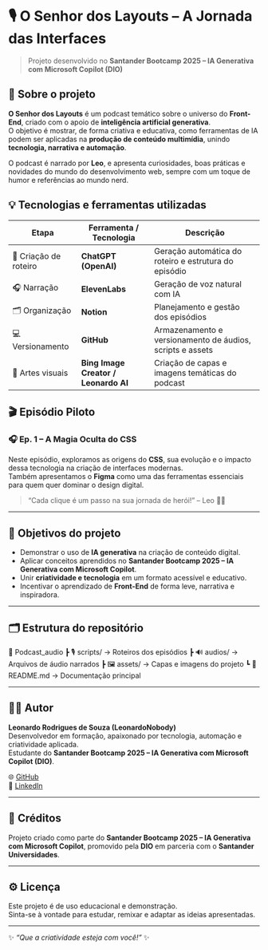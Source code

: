 # 🎙️ O Senhor dos Layouts – A Jornada das Interfaces  

> Projeto desenvolvido no **Santander Bootcamp 2025 – IA Generativa com Microsoft Copilot (DIO)**  

## 🧩 Sobre o projeto  

**O Senhor dos Layouts** é um podcast temático sobre o universo do **Front-End**, criado com o apoio de **inteligência artificial generativa**.  
O objetivo é mostrar, de forma criativa e educativa, como ferramentas de IA podem ser aplicadas na **produção de conteúdo multimídia**, unindo **tecnologia, narrativa e automação**.  

O podcast é narrado por **Leo**, e apresenta curiosidades, boas práticas e novidades do mundo do desenvolvimento web, sempre com um toque de humor e referências ao mundo nerd.  


## 💡 Tecnologias e ferramentas utilizadas  

| Etapa | Ferramenta / Tecnologia | Descrição |
|-------|--------------------------|------------|
| 🧠 Criação de roteiro | **ChatGPT (OpenAI)** | Geração automática do roteiro e estrutura do episódio |
| 🎧 Narração | **ElevenLabs** | Geração de voz natural com IA |
| 🗂️ Organização | **Notion** | Planejamento e gestão dos episódios |
| 💻 Versionamento | **GitHub** | Armazenamento e versionamento de áudios, scripts e assets |
| 🎨 Artes visuais | **Bing Image Creator / Leonardo AI** | Criação de capas e imagens temáticas do podcast |


## 🎬 Episódio Piloto  

### 🎧 **Ep. 1 – A Magia Oculta do CSS**

Neste episódio, exploramos as origens do **CSS**, sua evolução e o impacto dessa tecnologia na criação de interfaces modernas.  
Também apresentamos o **Figma** como uma das ferramentas essenciais para quem quer dominar o design digital.

> “Cada clique é um passo na sua jornada de herói!” – Leo 🧙‍♂️  

---

## 🚀 Objetivos do projeto  

- Demonstrar o uso de **IA generativa** na criação de conteúdo digital.  
- Aplicar conceitos aprendidos no **Santander Bootcamp 2025 – IA Generativa com Microsoft Copilot**.  
- Unir **criatividade e tecnologia** em um formato acessível e educativo.  
- Incentivar o aprendizado de **Front-End** de forma leve, narrativa e inspiradora.  

---

## 🗂️ Estrutura do repositório  

📂 Podcast_audio
┣ 🎙️ scripts/ → Roteiros dos episódios
┣ 🔊 audios/ → Arquivos de áudio narrados
┣ 🖼️ assets/ → Capas e imagens do projeto
┗ 📜 README.md → Documentação principal



---

## 👨‍💻 Autor  

**Leonardo Rodrigues de Souza (LeonardoNobody)**  
Desenvolvedor em formação, apaixonado por tecnologia, automação e criatividade aplicada.  
Estudante do **Santander Bootcamp 2025 – IA Generativa com Microsoft Copilot (DIO)**.  

🌐 [GitHub](https://github.com/LeonardoNobody)  
💼 [LinkedIn](https://www.linkedin.com/in/leonardonobody](https://www.linkedin.com/in/leonardo-souza-35a07920b/))  

---

## 🧠 Créditos  

Projeto criado como parte do **Santander Bootcamp 2025 – IA Generativa com Microsoft Copilot**, promovido pela **DIO** em parceria com o **Santander Universidades**.  

---

## ⚙️ Licença  

Este projeto é de uso educacional e demonstração.  
Sinta-se à vontade para estudar, remixar e adaptar as ideias apresentadas.  

---

✨ *“Que a criatividade esteja com você!”* ✨
